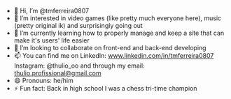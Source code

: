 - 👋 Hi, I’m @tmferreira0807
- 👀 I’m interested in video games (like pretty much everyone here), music (pretty original ik) and surprisingly going out
- 🌱 I’m currently learning how to properly manage and keep a site that can make it's users' life easier
- 💞️ I’m looking to collaborate on front-end and back-end developing
- 📫 You can find me on LinkedIn: www.linkedin.com/in/tmferreira0807 Instagram: @thulio_oo and through my email: thulio.profissional@gmail.com
- 😄 Pronouns: he/him
- ⚡ Fun fact: Back in high school I was a chess tri-time champion

<!---
tmferreira0807/tmferreira0807 is a ✨ special ✨ repository because its `README.md` (this file) appears on your GitHub profile.
You can click the Preview link to take a look at your changes.
--->
